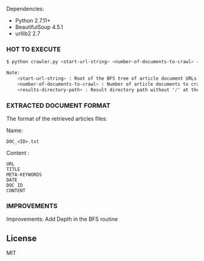 Dependencies:

  - Python 2.7.11+
  - BeautifulSoup 4.5.1
  - urllib2 2.7

### HOT TO EXECUTE


```sh
$ python crawler.py <start-url-string> <number-of-documents-to-crawl> <results-directory-path>

Note:
	<start-url-string> : Root of the BFS tree of article document URLs
	<number-of-documents-to-crawl> : Number of article documents to crawl
	<results-directory-path> : Result directory path without "/" at the end
```


### EXTRACTED DOCUMENT FORMAT

The format of the retrieved articles files:

Name: 

    DOC_<ID>.txt
Content
:

    URL
    TITLE
    META-KEYWORDS
    DATE
    DOC ID
    CONTENT

### IMPROVEMENTS
Improvements: Add Depth in the BFS routine



License
----
MIT
